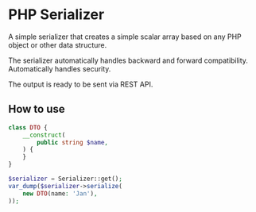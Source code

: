PHP Serializer
==============

A simple serializer that creates a simple scalar array based on any PHP object or other data structure.

The serializer automatically handles backward and forward compatibility. Automatically handles security.

The output is ready to be sent via REST API.

How to use
----------

```php
class DTO {
	__construct(
		public string $name,
	) {
	}
}

$serializer = Serializer::get();
var_dump($serializer->serialize(
	new DTO(name: 'Jan'),
));
```
